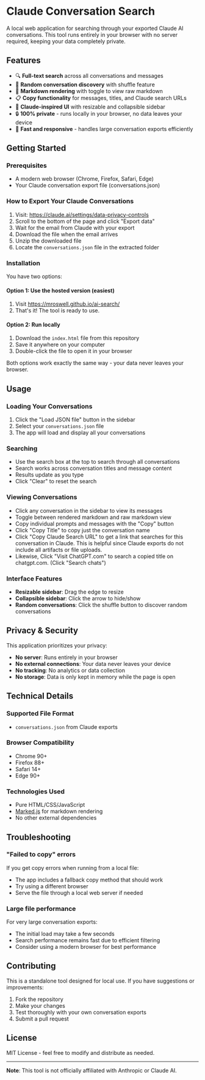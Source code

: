 # Claude Conversation Search

A local web application for searching through your exported Claude AI conversations. This tool runs entirely in your browser with no server required, keeping your data completely private.

## Features

- 🔍 **Full-text search** across all conversations and messages
- 🎲 **Random conversation discovery** with shuffle feature
- 📝 **Markdown rendering** with toggle to view raw markdown
- 📋 **Copy functionality** for messages, titles, and Claude search URLs
- 🎨 **Claude-inspired UI** with resizable and collapsible sidebar
- 🔒 **100% private** - runs locally in your browser, no data leaves your device
- 🚀 **Fast and responsive** - handles large conversation exports efficiently

## Getting Started

### Prerequisites

- A modern web browser (Chrome, Firefox, Safari, Edge)
- Your Claude conversation export file (conversations.json)

### How to Export Your Claude Conversations

1. Visit: https://claude.ai/settings/data-privacy-controls
2. Scroll to the bottom of the page and click "Export data"
3. Wait for the email from Claude with your export
4. Download the file when the email arrives
5. Unzip the downloaded file
6. Locate the `conversations.json` file in the extracted folder

### Installation

You have two options:

#### Option 1: Use the hosted version (easiest)
1. Visit https://mroswell.github.io/ai-search/
2. That's it! The tool is ready to use.

#### Option 2: Run locally
1. Download the `index.html` file from this repository
2. Save it anywhere on your computer
3. Double-click the file to open it in your browser

Both options work exactly the same way - your data never leaves your browser.

## Usage

### Loading Your Conversations

1. Click the "Load JSON file" button in the sidebar
2. Select your `conversations.json` file
3. The app will load and display all your conversations

### Searching

- Use the search box at the top to search through all conversations
- Search works across conversation titles and message content
- Results update as you type
- Click "Clear" to reset the search

### Viewing Conversations

- Click any conversation in the sidebar to view its messages
- Toggle between rendered markdown and raw markdown view
- Copy individual prompts and messages with the "Copy" button
- Click "Copy Title" to copy just the conversation name
- Click "Copy Claude Search URL" to get a link that searches for this conversation in Claude. This is helpful since Claude exports do not include all artifacts or file uploads.
- Likewise, Click "Visit ChatGPT.com"  to search a copied title on chatgpt.com. (Click "Search chats")

### Interface Features

- **Resizable sidebar**: Drag the edge to resize
- **Collapsible sidebar**: Click the arrow to hide/show
- **Random conversations**: Click the shuffle button to discover random conversations

## Privacy & Security

This application prioritizes your privacy:

- **No server**: Runs entirely in your browser
- **No external connections**: Your data never leaves your device
- **No tracking**: No analytics or data collection
- **No storage**: Data is only kept in memory while the page is open

## Technical Details

### Supported File Format

- `conversations.json` from Claude exports

### Browser Compatibility

- Chrome 90+
- Firefox 88+
- Safari 14+
- Edge 90+

### Technologies Used

- Pure HTML/CSS/JavaScript
- [Marked.js](https://marked.js.org/) for markdown rendering
- No other external dependencies

## Troubleshooting

### "Failed to copy" errors

If you get copy errors when running from a local file:
- The app includes a fallback copy method that should work
- Try using a different browser
- Serve the file through a local web server if needed

### Large file performance

For very large conversation exports:
- The initial load may take a few seconds
- Search performance remains fast due to efficient filtering
- Consider using a modern browser for best performance

## Contributing

This is a standalone tool designed for local use. If you have suggestions or improvements:

1. Fork the repository
2. Make your changes
3. Test thoroughly with your own conversation exports
4. Submit a pull request

## License

MIT License - feel free to modify and distribute as needed.

---

**Note**: This tool is not officially affiliated with Anthropic or Claude AI.

